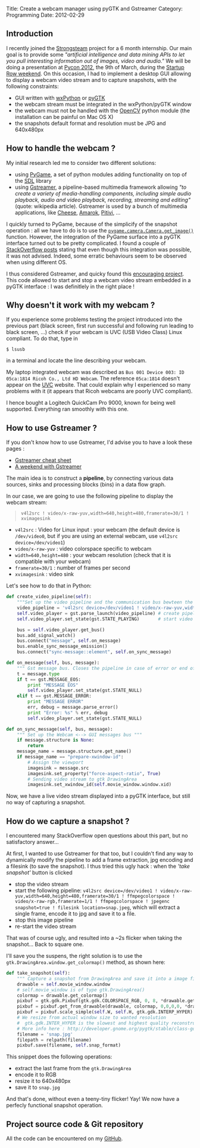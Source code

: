 Title: Create a webcam manager using pyGTK and Gstreamer
Category: Programming
Date: 2012-02-29


## Introduction
I recently joined the [Strongsteam](http://www.strongsteam.com) project for a 6 month internship. Our main goal is to provide some _"artificial intelligence and
data mining APIs to let you pull interesting information out of images, video and audio."_
We will be doing a presentation at [Pycon 2012](https://us.pycon.org/2012/), the 9th of March, during the [Startup Row weekend](https://us.pycon.org/2012/community/startuprow/).
On this occasion,  I had to implement a desktop GUI allowing to display a webcam video stream and to capture snapshots, with the following constraints:

 * GUI written with [wxPython](http://wxpython.org/) or [pyGTK](http://www.pygtk.org/)
 * the webcam stream must be integrated in the wxPython/pyGTK window
 * the webcam must not be handled with the [OpenCV](http://opencv.willowgarage.com/wiki/PythonInterface) python module (the installation can be painful on Mac OS X)
 * the snapshots default format and resolution must be JPG and 640x480px

## How to handle the webcam ?
My initial research led me to consider two different solutions:

 * using [PyGame](http://www.pygame.org), a set of python modules adding functionality on top of the [SDL](http://www.libsdl.org/) library
 * using [Gstreamer](http://gstreamer.freedesktop.org/), a pipeline-based multimedia framework allowing _"to create a variety of media-handling components, including simple audio playback, audio and video playback, recording, streaming and editing"_ (quote: wikipedia article). Gstreamer is used by a bunch of multimedia applications, like [Cheese](https://live.gnome.org/Cheese), [Amarok](http://amarok.kde.org/), [Pitivi](http://pitivi.sourceforge.net/), ...

I quickly turned to PyGame, because of the simplicify of the snapshot operation : all we have to do is to use the [`pygame.camera.Camera.get_image()`](http://www.pygame.org/docs/ref/camera.html#pygame.camera.Camera) function. However, the integration of the PyGame surface into a pyGTK interface turned out to be pretty complicated. I found a couple of [StackOverflow posts](http://stackoverflow.com/questions/25661/pygame-within-a-pygtk-application) stating that even though this integration was possible, it was not advised. Indeed, some erratic behaviours seem to be observed when using different OS.

I thus considered Gstreamer, and quicky found this [encouraging project](http://pygstdocs.berlios.de/pygst-tutorial/webcam-viewer.html). This code allowed to start and stop a webcam video stream embedded in a pyGTK interface : I was definitlely in the right place !

## Why doesn't it work with my webcam ?
If you experience some problems testing the project introduced into the previous part (black screen, first run successful and following run leading to black screen, ...) check if your webcam is UVC (USB Video Class) Linux compliant. To do that, type in

```shell
$ lsusb
```

in a terminal and locate the line describing your webcam.

My laptop integrated webcam was described as `Bus 001 Device 003: ID 05ca:1814 Ricoh Co., Ltd HD Webcam`. The reference `05ca:1814` doesn't appear on the [UVC](http://www.ideasonboard.org/uvc/) website. That could explain why I experienced so many problems with it (it appears that Ricoh webcams are poorly UVC compliant).

I hence bought a Logitech QuickCam Pro 9000, known for being well supported. Everything ran smoothly with this one.

## How to use Gstreamer ?
If you don't know how to use Gstreamer, I'd advise you to have a look these pages :

 * [Gstreamer cheat sheet](http://wiki.oz9aec.net/index.php/Gstreamer_Cheat_Sheet)
 * [A weekend with Gstreamer](http://www.oz9aec.net/index.php/gstreamer/345-a-weekend-with-gstreamer)

The main idea is to construct a **pipeline**, by connecting various data sources, sinks and processing blocks (bins) in a data flow graph.

In our case, we are going to use the following pipeline to display the webcam stream:

> `v4l2src ! video/x-raw-yuv,width=640,height=480,framerate=30/1 ! xvimagesink`

 * `v4l2src` : Video for Linux input : your webcam (the default device is `/dev/video0`, but if you are using an external webcam, use `v4l2src device=/dev/video1`)
 * `video/x-raw-yuv` : video colorspace specific to webcam
 * `width=640,height=480` : your webcam resolution (check that it is compatible with your webcam)
 * `framerate=30/1` : number of frames per second
 * `xvimagesink` : video sink

Let's see how to do that in Python:

```python
def create_video_pipeline(self):
    """Set up the video pipeline and the communication bus bewteen the video stream and gtk DrawingArea """
    video_pipeline = 'v4l2src device=/dev/video1 ! video/x-raw-yuv,width=640,height=480,framerate=30/1 ! xvimagesink'
    self.video_player = gst.parse_launch(video_pipeline) # create pipeline
    self.video_player.set_state(gst.STATE_PLAYING)       # start video stream

    bus = self.video_player.get_bus()
    bus.add_signal_watch()
    bus.connect("message", self.on_message)
    bus.enable_sync_message_emission()
    bus.connect("sync-message::element", self.on_sync_message)

def on_message(self, bus, message):
    """ Gst message bus. Closes the pipeline in case of error or end of stream message """
    t = message.type
    if t == gst.MESSAGE_EOS:
        print "MESSAGE EOS"
        self.video_player.set_state(gst.STATE_NULL)
    elif t == gst.MESSAGE_ERROR:
        print "MESSAGE ERROR"
        err, debug = message.parse_error()
        print "Error: %s" % err, debug
        self.video_player.set_state(gst.STATE_NULL)

def on_sync_message(self, bus, message):
    """ Set up the Webcam <--> GUI messages bus """
    if message.structure is None:
        return
    message_name = message.structure.get_name()
    if message_name == "prepare-xwindow-id":
        # Assign the viewport
        imagesink = message.src
        imagesink.set_property("force-aspect-ratio", True)
        # Sending video stream to gtk DrawingArea
        imagesink.set_xwindow_id(self.movie_window.window.xid)

```
Now, we have a live video stream displayed into a pyGTK interface, but still no way of capturing a snapshot.

## How do we capture a snapshot ?
I encountered many StackOverflow open questions about this part, but no satisfactory answer...

At first, I wanted to use Gstreamer for that too, but I couldn't find any way to dynamically modify the pipeline to add a frame extraction, jpg encoding and a filesink (to save the snapshot). I thus tried this ugly hack : when the *'take snapshot'* button is clicked

 * stop the video stream
 * start the following pipeline:  `v4l2src device=/dev/video1 ! video/x-raw-yuv,width=640,height=480,framerate=30/1 ! ffmpegcolorspace !  video/x-raw-rgb,framerate=1/1 ! ffmpegcolorspace ! jpegenc snapshot=true ! filesink location=snap.jpeg`, which will extract a single frame, encode it to jpg and save it to a file.
 * stop this image pipeline
 * re-start the video stream

That was of course ugly, and resulted into a ~2s flicker when taking the snapshot... Back to square one.

I'll save you the suspens, the right solution is to use the `gtk.DrawingArea.window.get_colormap()` method, as shown here:

```python
def take_snapshot(self):
    """ Capture a snapshot from DrawingArea and save it into a image file """
    drawable = self.movie_window.window
    # self.movie_window is of type gtk.DrawingArea()
    colormap = drawable.get_colormap()
    pixbuf = gtk.gdk.Pixbuf(gtk.gdk.COLORSPACE_RGB, 0, 8, *drawable.get_size())
    pixbuf = pixbuf.get_from_drawable(drawable, colormap, 0,0,0,0, *drawable.get_size())
    pixbuf = pixbuf.scale_simple(self.W, self.H, gtk.gdk.INTERP_HYPER) # resize
    # We resize from actual window size to wanted resolution
    #  gtk.gdk.INTER_HYPER is the slowest and highest quality reconstruction function
    # More info here : http://developer.gnome.org/pygtk/stable/class-gdkpixbuf.html#method-gdkpixbuf--scale-simple
    filename = 'snap.jpg'
    filepath = relpath(filename)
    pixbuf.save(filename, self.snap_format)
```
This snippet does the following operations:

 * extract the last frame from the `gtk.DrawingArea`
 * encode it to RGB
 * resize it to 640x480px
 * save it to `snap.jpg`

And that's done, without even a teeny-tiny flicker! Yay! We now have a perfecly functional snapshot operation.

## Project source code & Git repository
All the code can be encountered on my [GitHub](https://github.com/BaltoRouberol/Gstreamer-webcam-tool).
